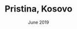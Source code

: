 ---
title: Pristina, Kosovo
url: https://www.dropbox.com/s/kxvx9fq7oq5bjxh/Kosovo_Public_AQOpenData_Workshop2019_Memo.pdf?dl=0
order: 5
image: assets/graphics/content/view--community-workshops/pristina.jpg
location: Europe
date: June 2019
---